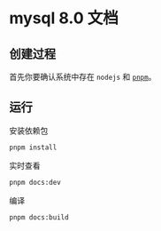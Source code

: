 # mysql 8.0 文档

## 创建过程

首先你要确认系统中存在 `nodejs` 和 [`pnpm`](https://pnpm.io/)。

## 运行

安装依赖包

```bash
pnpm install
```

实时查看

```bash
pnpm docs:dev
```

编译

```bash
pnpm docs:build
```
